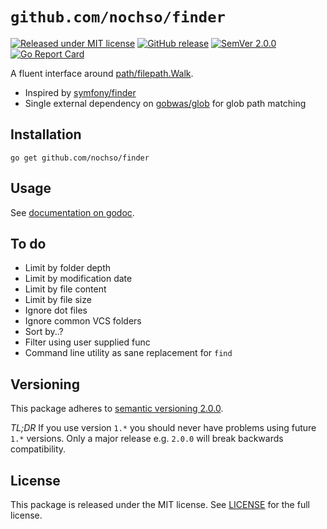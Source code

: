 `github.com/nochso/finder`
==========================

[![Released under MIT license](https://img.shields.io/badge/license-MIT-blue.svg)](LICENSE)
[![GitHub release](https://img.shields.io/github/release/nochso/finder.svg?maxAge=2592000)](https://github.com/nochso/finder/releases)
[![SemVer 2.0.0](https://img.shields.io/badge/SemVer-2.0.0-blue.svg)][semver]
[![Go Report Card](https://goreportcard.com/badge/github.com/nochso/finder)](https://goreportcard.com/report/github.com/nochso/finder)

A fluent interface around [path/filepath.Walk].

- Inspired by [symfony/finder]
- Single external dependency on [gobwas/glob] for glob path matching

Installation
------------

```
go get github.com/nochso/finder
```

Usage
-----
See [documentation on godoc][godoc].

To do
-----

- Limit by folder depth
- Limit by modification date
- Limit by file content
- Limit by file size
- Ignore dot files
- Ignore common VCS folders
- Sort by..?
- Filter using user supplied func
- Command line utility as sane replacement for `find`

Versioning
----------

This package adheres to [semantic versioning 2.0.0][semver].

*TL;DR* If you use version `1.*` you should never have problems using future
`1.*` versions. Only a major release e.g. `2.0.0` will break backwards
compatibility.

License
-------

This package is released under the MIT license. See [LICENSE] for the full
license.

[path/filepath.Walk]: https://golang.org/pkg/path/filepath/#Walk
[symfony/finder]: https://symfony.com/doc/current/components/finder.html
[gobwas/glob]: https://github.com/gobwas/glob
[LICENSE]: LICENSE
[semver]: http://semver.org/spec/v2.0.0.html
[godoc]: https://godoc.org/github.com/nochso/finder